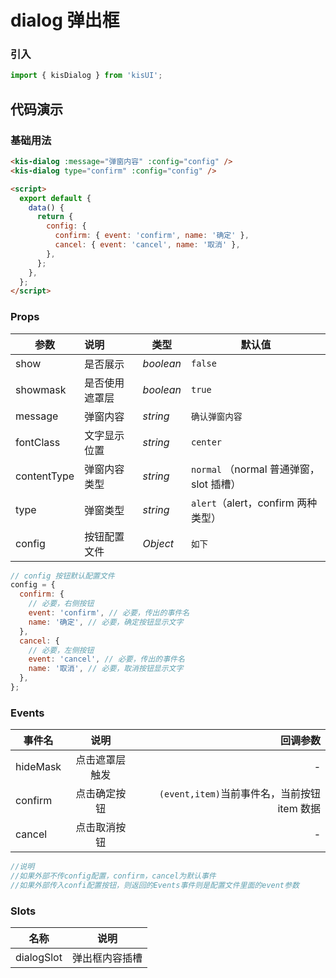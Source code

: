 # dialog 弹出框

### 引入

```js
import { kisDialog } from 'kisUI';
```

## 代码演示

### 基础用法

```html
<kis-dialog :message="弹窗内容" :config="config" />
<kis-dialog type="confirm" :config="config" />

<script>
  export default {
    data() {
      return {
        config: {
          confirm: { event: 'confirm', name: '确定' },
          cancel: { event: 'cancel', name: '取消' },
        },
      };
    },
  };
</script>
```

### Props

| 参数        | 说明           | 类型      | 默认值                                  |
| ----------- | :------------- | --------- | --------------------------------------- |
| show        | 是否展示       | _boolean_ | `false`                                 |
| showmask    | 是否使用遮罩层 | _boolean_ | `true`                                  |
| message     | 弹窗内容       | _string_  | `确认弹窗内容`                          |
| fontClass   | 文字显示位置   | _string_  | `center`                                |
| contentType | 弹窗内容类型   | _string_  | `normal` （normal 普通弹窗，slot 插槽） |
| type        | 弹窗类型       | _string_  | `alert`（alert，confirm 两种类型）      |
| config      | 按钮配置文件   | _Object_  | `如下`                                  |

```js
// config 按钮默认配置文件
config = {
  confirm: {
    // 必要，右侧按钮
    event: 'confirm', // 必要，传出的事件名
    name: '确定', // 必要，确定按钮显示文字
  },
  cancel: {
    // 必要，左侧按钮
    event: 'cancel', // 必要，传出的事件名
    name: '取消', // 必要，取消按钮显示文字
  },
};
```

### Events

| 事件名   |      说明      |                                     回调参数 |
| -------- | :------------: | -------------------------------------------: |
| hideMask | 点击遮罩层触发 |                                            - |
| confirm  |  点击确定按钮  | `(event,item)`当前事件名，当前按钮 item 数据 |
| cancel   |  点击取消按钮  |                                            - |

```js
//说明
//如果外部不传config配置，confirm，cancel为默认事件
//如果外部传入confi配置按钮，则返回的Events事件则是配置文件里面的event参数
```

### Slots

| 名称       | 说明           |
| ---------- | -------------- |
| dialogSlot | 弹出框内容插槽 |
